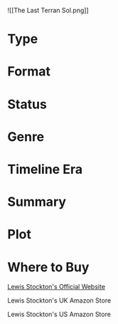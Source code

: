 ![[The Last Terran Sol.png]]

# Type

# Format


# Status


# Genre


# Timeline Era


# Summary


# Plot

# Where to Buy

[Lewis Stockton's Official Website](https://www.lewisstockton.com/store)

Lewis Stockton's UK Amazon Store

Lewis Stockton's US Amazon Store